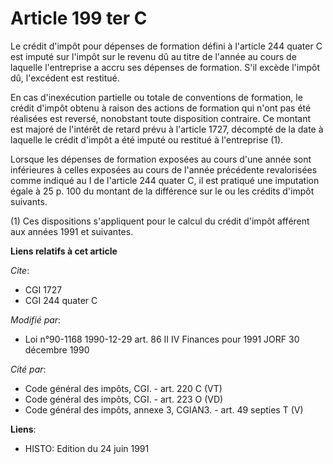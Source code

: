 # Article 199 ter C

Le crédit d'impôt pour dépenses de formation défini à l'article 244 quater C est imputé sur l'impôt sur le revenu dû au titre
de l'année au cours de laquelle l'entreprise a accru ses dépenses de formation. S'il excède l'impôt dû, l'excédent est
restitué.

En cas d'inexécution partielle ou totale de conventions de formation, le crédit d'impôt obtenu à raison des actions de
formation qui n'ont pas été réalisées est reversé, nonobstant toute disposition contraire. Ce montant est majoré de l'intérêt
de retard prévu à l'article 1727, décompté de la date à laquelle le crédit d'impôt a été imputé ou restitué à l'entreprise
(1).

Lorsque les dépenses de formation exposées au cours d'une année sont inférieures à celles exposées au cours de l'année
précédente revalorisées comme indiqué au I de l'article 244 quater C, il est pratiqué une imputation égale à 25 p. 100 du
montant de la différence sur le ou les crédits d'impôt suivants.

(1) Ces dispositions s'appliquent pour le calcul du crédit d'impôt afférent aux années 1991 et suivantes.

**Liens relatifs à cet article**

_Cite_:

  - CGI 1727
  - CGI 244 quater C

_Modifié par_:

  - Loi n°90-1168 1990-12-29 art. 86 II IV Finances pour 1991 JORF 30 décembre 1990

_Cité par_:

  - Code général des impôts, CGI. - art. 220 C (VT)
  - Code général des impôts, CGI. - art. 223 O (VD)
  - Code général des impôts, annexe 3, CGIAN3. - art. 49 septies T (V)

**Liens**:

  - HISTO: Edition du 24 juin 1991
